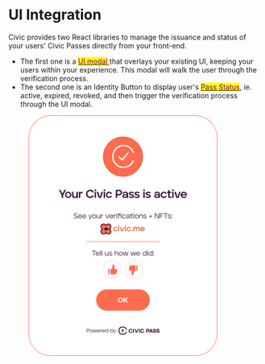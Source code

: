 # UI Integration

Civic provides two React libraries to manage the issuance and status of your users' Civic Passes directly from your front-end.

* The first one is a [<mark style="color:purple;">UI modal</mark> ](ui-modal/)that overlays your existing UI, keeping your users within your experience.  This modal will walk the user through the verification process.
* The second one is an Identity Button to display user's [<mark style="color:purple;">Pass Status</mark>](pass-status-ui.md), ie. active, expired, revoked, and then trigger the verification process through the UI modal.

<figure><img src="../../../../.gitbook/assets/active.png" alt="" width="375"><figcaption></figcaption></figure>
